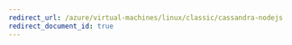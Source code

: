 ```yaml
---
redirect_url: /azure/virtual-machines/linux/classic/cassandra-nodejs
redirect_document_id: true
---
```

